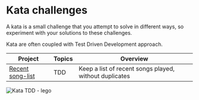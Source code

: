 # Kata challenges

A kata is a small challenge that you attempt to solve in different ways, so experiment with your solutions to these challenges.

Kata are often coupled with Test Driven Development approach.


| Project                                 | Topics | Overview                                               |
|-----------------------------------------|--------|--------------------------------------------------------|
| [Recent song-list](recent-song-list.md) | TDD    | Keep a list of recent songs played, without duplicates |



![Kata TDD - lego](https://raw.githubusercontent.com/practicalli/graphic-design/live/code-challenges/tdd-kata-lego.png)
